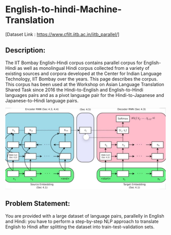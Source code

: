 # English-to-hindi-Machine-Translation
 [Dataset Link : https://www.cfilt.iitb.ac.in/iitb_parallel/]


## Description: 
The IIT Bombay English-Hindi corpus contains parallel corpus for English-Hindi as well as monolingual Hindi corpus collected from a variety of existing sources and corpora developed at the Center for Indian Language Technology, IIT Bombay over the years. This page describes the corpus. This corpus has been used at the Workshop on Asian Language Translation Shared Task since 2016 the Hindi-to-English and English-to-Hindi languages pairs and as a pivot language pair for the Hindi-to-Japanese and Japanese-to-Hindi language pairs.




![Encoder -Decoder](https://github.com/Saurabhgithub1006/English-to-hindi-Machine-Translation/blob/main/Images/Encoder-Decoder.jpg?raw=true)






## Problem Statement: 
You are provided with a large dataset of language pairs, parallelly in English and Hindi: you have to perform a step-by-step NLP approach to translate English to Hindi after splitting the dataset into train-test-validation sets.

